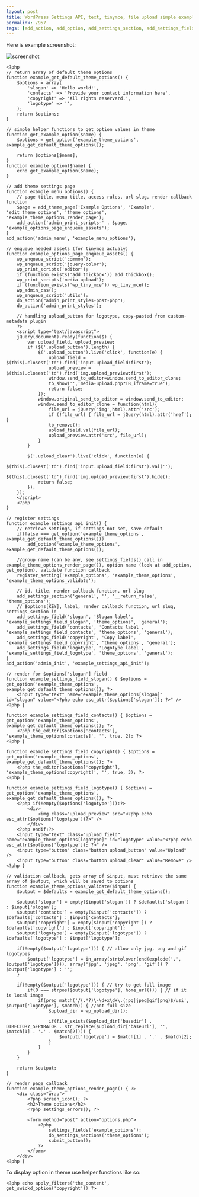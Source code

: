 ```yaml
---
layout: post
title: WordPress Settings API, text, tinymce, file upload simple example
permalink: /957
tags: [add_action, add_option, add_settings_section, add_settings_field, add_theme_page, admin_init, admin_menu, do_settings_sections, get_option, options, register_settings, settings, settings_fields, submit_button, wordpress]
---
```


Here is example screenshot:

![screenshot](/images/wp/example.png)

    <?php
    // return array of default theme options
    function example_get_default_theme_options() {
        $options = array(
            'slogan' => 'Hello world!',
            'contacts' => 'Provide your contact information here',
            'copyright' => 'All rights reserverd.',
            'logotype' => '',
        );
        return $options;
    }

    // simple helper functions to get option values in theme
    function get_example_option($name) {
        $options = get_option('example_theme_options', example_get_default_theme_options());

        return $options[$name];
    }
    function example_option($name) {
        echo get_example_option($name);
    }

    // add theme settings page
    function example_menu_options() {
        // page title, menu title, access rules, url slug, render callback function
        $page = add_theme_page('Example Options', 'Example', 'edit_theme_options', 'theme_options', 'example_theme_options_render_page');
        add_action('admin_print_scripts-' . $page, 'example_options_page_enqueue_assets');
    }
    add_action('admin_menu', 'example_menu_options');

    // enqueue needed assets (for tinymce actualy)
    function example_options_page_enqueue_assets() {
        wp_enqueue_script('common');
        wp_enqueue_script('jquery-color');
        wp_print_scripts('editor');
        if (function_exists('add_thickbox')) add_thickbox();
        wp_print_scripts('media-upload');
        if (function_exists('wp_tiny_mce')) wp_tiny_mce();
        wp_admin_css();
        wp_enqueue_script('utils');
        do_action("admin_print_styles-post-php");
        do_action('admin_print_styles');

        // handling upload_button for logotype, copy-pasted from custom-metadata plugin
        ?>
        <script type="text/javascript">
        jQuery(document).ready(function($) {
            var upload_field, upload_preview;
            if ($('.upload_button').length) {
                $('.upload_button').live('click', function(e) {
                    upload_field = $(this).closest('td').find('input.upload_field:first');
                    upload_preview = $(this).closest('td').find('img.upload_preview:first');
                    window.send_to_editor=window.send_to_editor_clone;
                    tb_show('','media-upload.php?TB_iframe=true');
                    return false;
                });
                window.original_send_to_editor = window.send_to_editor;
                window.send_to_editor_clone = function(html){
                    file_url = jQuery('img',html).attr('src');
                    if (!file_url) { file_url = jQuery(html).attr('href'); }
                    tb_remove();
                    upload_field.val(file_url);
                    upload_preview.attr('src', file_url);
                }
            }

            $('.upload_clear').live('click', function(e) {
                $(this).closest('td').find('input.upload_field:first').val('');
                $(this).closest('td').find('img.upload_preview:first').hide();
                return false;
            });
        });
        </script>
        <?php
    }

    // register settings
    function example_settings_api_init() {
        // retrieve settings, if settings not set, save default
        if(false === get_option('example_theme_options', example_get_default_theme_options()))
            add_option('example_theme_options', example_get_default_theme_options());

        //group name (can be any, see settings_fields() call in example_theme_options_render_page()), option name (look at add_option, get_option), validate function callback
        register_setting('example_options', 'example_theme_options', 'example_theme_options_validate');

        // id, title, render callback function, url slug
        add_settings_section('general', '', '__return_false', 'theme_options');
        // $options[KEY], label, render callback function, url slug, settings_section id
        add_settings_field('slogan', 'Slogan label', 'example_settings_field_slogan', 'theme_options', 'general');
        add_settings_field('contacts', 'Contacts label', 'example_settings_field_contacts', 'theme_options', 'general');
        add_settings_field('copyright', 'Copy label', 'example_settings_field_copyright', 'theme_options', 'general');
        add_settings_field('logotype', 'Logotype label', 'example_settings_field_logotype', 'theme_options', 'general');
    }
    add_action('admin_init', 'example_settings_api_init');

    // render for $options['slogan'] field
    function example_settings_field_slogan() { $options = get_option('example_theme_options', example_get_default_theme_options()); ?>
        <input type="text" name="example_theme_options[slogan]" id="slogan" value="<?php echo esc_attr($options['slogan']); ?>" />
    <?php }

    function example_settings_field_contacts() { $options = get_option('example_theme_options', example_get_default_theme_options()); ?>
        <?php the_editor($options['contacts'], 'example_theme_options[contacts]', '', true, 2); ?>
    <?php }

    function example_settings_field_copyright() { $options = get_option('example_theme_options', example_get_default_theme_options()); ?>
        <?php the_editor($options['copyright'], 'example_theme_options[copyright]', '', true, 3); ?>
    <?php }

    function example_settings_field_logotype() { $options = get_option('example_theme_options', example_get_default_theme_options()); ?>
        <?php if(!empty($options['logotype'])):?>
            <div>
                <img class="upload_preview" src="<?php echo esc_attr($options['logotype'])?>" />
            </div>
        <?php endif;?>
        <input type="text" class="upload_field" name="example_theme_options[logotype]" id="logotype" value="<?php echo esc_attr($options['logotype']); ?>" />
        <input type="button" class="button upload_button" value="Upload" />
        <input type="button" class="button upload_clear" value="Remove" />
    <?php }

    // validation callback, gets array of $input, must retrieve the same array of $output, which will be saved to options
    function example_theme_options_validate($input) {
        $output = $defaults = example_get_default_theme_options();

        $output['slogan'] = empty($input['slogan']) ? $defaults['slogan'] : $input['slogan'];
        $output['contacts'] = empty($input['contacts']) ? $defaults['contacts'] : $input['contacts'];
        $output['copyright'] = empty($input['copyright']) ? $defaults['copyright'] : $input['copyright'];
        $output['logotype'] = empty($input['logotype']) ? $defaults['logotype'] : $input['logotype'];

        if(!empty($output['logotype'])) { // allow only jpg, png and gif logotypes
            $output['logotype'] = in_array(strtolower(end(explode('.', $output['logotype']))), array('jpg', 'jpeg', 'png', 'gif')) ? $output['logotype'] : '';
        }

        if(!empty($output['logotype'])) { // try to get full image
            if(0 === strpos($output['logotype'], home_url())) { // if it is local image
                if(preg_match('/(.*?)\-\d+x\d+\.(jpg|jpeg|gif|png)$/usi', $output['logotype'], $match)) { //not full size
                    $upload_dir = wp_upload_dir();

                    if(file_exists($upload_dir['basedir'] . DIRECTORY_SEPARATOR . str_replace($upload_dir['baseurl'], '', $match[1] . '.' . $match[2]))) {
                        $output['logotype'] = $match[1] . '.' . $match[2];
                    }
                }
            }
        }

        return $output;
    }

    // render page callback
    function example_theme_options_render_page() { ?>
        <div class="wrap">
            <?php screen_icon(); ?>
            <h2>Theme options</h2>
            <?php settings_errors(); ?>

            <form method="post" action="options.php">
                <?php
                    settings_fields('example_options');
                    do_settings_sections('theme_options');
                    submit_button();
                ?>
            </form>
        </div>
    <?php }

To display option in theme use helper functions like so:

    <?php echo apply_filters('the_content', get_swickd_option('copyright')) ?>
